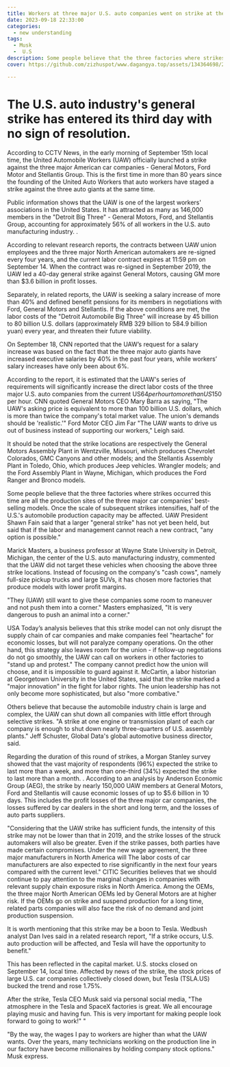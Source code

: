 ```yaml
---
title: Workers at three major U.S. auto companies went on strike at the same time, but Musk became the biggest winner?
date: 2023-09-18 22:33:00
categories:
  - new understanding
tags:
  - Musk
  -  U.S
description: Some people believe that the three factories where strikes occurred this time are all the production sites of the three major car companies' best-selling models. Once the scale of subsequent strikes intensifies, half of the U.S.'s automobile production capacity may be affected.
cover: https://github.com/zizhuspot/www.dagangya.top/assets/134364698/2e20c524-6664-418c-ad3f-d573bad13270

---
```


# The U.S. auto industry's general strike has entered its third day with no sign of resolution.

According to CCTV News, in the early morning of September 15th local time, the United Automobile Workers (UAW) officially launched a strike against the three major American car companies - General Motors, Ford Motor and Stellantis Group. This is the first time in more than 80 years since the founding of the United Auto Workers that auto workers have staged a strike against the three auto giants at the same time.

Public information shows that the UAW is one of the largest workers' associations in the United States. It has attracted as many as 146,000 members in the "Detroit Big Three" - General Motors, Ford, and Stellantis Group, accounting for approximately 56% of all workers in the U.S. auto manufacturing industry. .

According to relevant research reports, the contracts between UAW union employees and the three major North American automakers are re-signed every four years, and the current labor contract expires at 11:59 pm on September 14. When the contract was re-signed in September 2019, the UAW led a 40-day general strike against General Motors, causing GM more than $3.6 billion in profit losses.

Separately, in related reports, the UAW is seeking a salary increase of more than 40% and defined benefit pensions for its members in negotiations with Ford, General Motors and Stellantis. If the above conditions are met, the labor costs of the "Detroit Automobile Big Three" will increase by 45 billion to 80 billion U.S. dollars (approximately RMB 329 billion to 584.9 billion yuan) every year, and threaten their future viability.

On September 18, CNN reported that the UAW’s request for a salary increase was based on the fact that the three major auto giants have increased executive salaries by 40% in the past four years, while workers’ salary increases have only been about 6%.

According to the report, it is estimated that the UAW's series of requirements will significantly increase the direct labor costs of the three major U.S. auto companies from the current US$64 per hour to more than US$150 per hour. CNN quoted General Motors CEO Mary Barra as saying, "The UAW's asking price is equivalent to more than 100 billion U.S. dollars, which is more than twice the company's total market value. The union's demands should be 'realistic.'" Ford Motor CEO Jim Far "The UAW wants to drive us out of business instead of supporting our workers," Leigh said.

It should be noted that the strike locations are respectively the General Motors Assembly Plant in Wentzville, Missouri, which produces Chevrolet Colorados, GMC Canyons and other models; and the Stellantis Assembly Plant in Toledo, Ohio, which produces Jeep vehicles. Wrangler models; and the Ford Assembly Plant in Wayne, Michigan, which produces the Ford Ranger and Bronco models.

Some people believe that the three factories where strikes occurred this time are all the production sites of the three major car companies' best-selling models. Once the scale of subsequent strikes intensifies, half of the U.S.'s automobile production capacity may be affected. UAW President Shawn Fain said that a larger "general strike" has not yet been held, but said that if the labor and management cannot reach a new contract, "any option is possible."

Marick Masters, a business professor at Wayne State University in Detroit, Michigan, the center of the U.S. auto manufacturing industry, commented that the UAW did not target these vehicles when choosing the above three strike locations. Instead of focusing on the company's "cash cows", namely full-size pickup trucks and large SUVs, it has chosen more factories that produce models with lower profit margins.

"They (UAW) still want to give these companies some room to maneuver and not push them into a corner." Masters emphasized, "It is very dangerous to push an animal into a corner."

USA Today’s analysis believes that this strike model can not only disrupt the supply chain of car companies and make companies feel "heartache" for economic losses, but will not paralyze company operations. On the other hand, this strategy also leaves room for the union - if follow-up negotiations do not go smoothly, the UAW can call on workers in other factories to "stand up and protest." The company cannot predict how the union will choose, and it is impossible to guard against it. McCartin, a labor historian at Georgetown University in the United States, said that the strike marked a "major innovation" in the fight for labor rights. The union leadership has not only become more sophisticated, but also "more combative."

Others believe that because the automobile industry chain is large and complex, the UAW can shut down all companies with little effort through selective strikes. "A strike at one engine or transmission plant of each car company is enough to shut down nearly three-quarters of U.S. assembly plants." Jeff Schuster, Global Data's global automotive business director, said.

Regarding the duration of this round of strikes, a Morgan Stanley survey showed that the vast majority of respondents (96%) expected the strike to last more than a week, and more than one-third (34%) expected the strike to last more than a month. . According to an analysis by Anderson Economic Group (AEG), the strike by nearly 150,000 UAW members at General Motors, Ford and Stellantis will cause economic losses of up to $5.6 billion in 10 days. This includes the profit losses of the three major car companies, the losses suffered by car dealers in the short and long term, and the losses of auto parts suppliers.

"Considering that the UAW strike has sufficient funds, the intensity of this strike may not be lower than that in 2019, and the strike losses of the struck automakers will also be greater. Even if the strike passes, both parties have made certain compromises. Under the new wage agreement, the three major manufacturers in North America will The labor costs of car manufacturers are also expected to rise significantly in the next four years compared with the current level." CITIC Securities believes that we should continue to pay attention to the marginal changes in companies with relevant supply chain exposure risks in North America. Among the OEMs, the three major North American OEMs led by General Motors are at higher risk. If the OEMs go on strike and suspend production for a long time, related parts companies will also face the risk of no demand and joint production suspension.

It is worth mentioning that this strike may be a boon to Tesla. Wedbush analyst Dan Ives said in a related research report, "If a strike occurs, U.S. auto production will be affected, and Tesla will have the opportunity to benefit."

This has been reflected in the capital market. U.S. stocks closed on September 14, local time. Affected by news of the strike, the stock prices of large U.S. car companies collectively closed down, but Tesla (TSLA.US) bucked the trend and rose 1.75%.

After the strike, Tesla CEO Musk said via personal social media, "The atmosphere in the Tesla and SpaceX factories is great. We all encourage playing music and having fun. This is very important for making people look forward to going to work!" "

"By the way, the wages I pay to workers are higher than what the UAW wants. Over the years, many technicians working on the production line in our factory have become millionaires by holding company stock options." Musk express.


